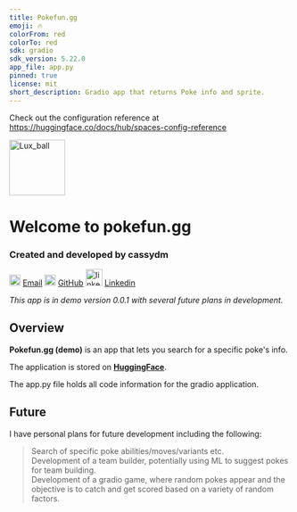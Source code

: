 ```yaml
---
title: Pokefun.gg
emoji: 🔥
colorFrom: red
colorTo: red
sdk: gradio
sdk_version: 5.22.0
app_file: app.py
pinned: true
license: mit
short_description: Gradio app that returns Poke info and sprite.
---
```


Check out the configuration reference at https://huggingface.co/docs/hub/spaces-config-reference

<img src = "https://static.wikia.nocookie.net/pokemon/images/8/85/Luxury_Ball_Ruby_and_Sapphire.png/revision/latest/scale-to-width/360?cb=20241008142605" alt = "Lux_ball" width = 100>

# Welcome to pokefun.gg  
### Created and developed by cassydm  
<img src = "https://pngimg.com/uploads/at_sign/small/at_sign_PNG86.png" alt = "emaillogo" width = 20> [Email](mailto:cassydmiller@yahoo.com) 
<img src = "https://cdn-icons-png.flaticon.com/512/25/25231.png" alt = "gitlogo" width = 20> [GitHub](https://github.com/cassydm) 
<img src = "https://static.vecteezy.com/system/resources/previews/018/930/480/non_2x/linkedin-logo-linkedin-icon-transparent-free-png.png" alt = "linkedinlogo" width = 30> [Linkedin](https://www.linkedin.com/in/cassydm/) 


*This app is in demo version 0.0.1 with several future plans in development.*  

## Overview  

**Pokefun.gg (demo)** is an app that lets you search for a specific poke's info.  

The application is stored on **[HuggingFace](https://huggingface.co/spaces/cassydm/pokefun.gg)**.  

The app.py file holds all code information for the gradio application.  

## Future  

I have personal plans for future development including the following:  

> Search of specific poke abilities/moves/variants etc.  
> Development of a team builder, potentially using ML to suggest pokes for team building.  
> Development of a gradio game, where random pokes appear and the objective is to catch and get scored based on a variety of random factors.  